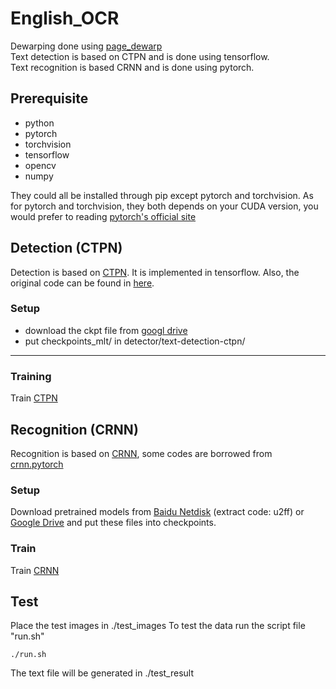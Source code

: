 # English_OCR
 
Dewarping done using [page_dewarp](https://github.com/mzucker/page_dewarp) <br>
Text detection is based on CTPN and is done using tensorflow.<br>
Text recognition is based CRNN and is done using pytorch. <br>

## Prerequisite

- python
- pytorch
- torchvision
- tensorflow
- opencv
- numpy


They could all be installed through pip except pytorch and torchvision. As for pytorch and torchvision, 
they both depends on your CUDA version, you would prefer to reading [pytorch's official site](https://pytorch.org/)


## Detection (CTPN)
Detection is based on [CTPN](https://arxiv.org/abs/1609.03605). It is implemented in tensorflow. Also, the original code can be found in [here](https://github.com/eragonruan/text-detection-ctpn/tree/banjin-dev). 


### Setup
- download the ckpt file from [googl drive](https://drive.google.com/file/d/1HcZuB_MHqsKhKEKpfF1pEU85CYy4OlWO/view?usp=sharing)
- put checkpoints_mlt/ in detector/text-detection-ctpn/

***
### Training
Train [CTPN](./detector/README.md) 

## Recognition (CRNN)
Recognition is based on [CRNN](http://arxiv.org/abs/1507.05717), some codes are borrowed from
[crnn.pytorch](https://github.com/meijieru/crnn.pytorch)

### Setup

Download pretrained models from [Baidu Netdisk](https://pan.baidu.com/s/1yllO9hBF8TgChHJ7i3WobA) (extract code: u2ff) or [Google Drive](https://drive.google.com/open?id=1hRr9v9ky4VGygToFjLD9Cd-9xan43qID)
and put these files into checkpoints.


### Train 
Train [CRNN](./train_code/train_crnn/readme.md)  

## Test
Place the test images in ./test_images
To test the data run the script file "run.sh"
```shell
./run.sh
```
The text file will be generated in ./test_result
